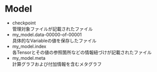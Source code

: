 # Model 
* checkpoint  
管理対象ファイルが記載されたファイル
* my_model.data-00000-of-00001  
具体的なVariableの値を保存したファイル
* my_model.index  
各Tensorとその値の参照箇所などの情報紐づけが記載されたファイル  
* my_model.meta  
計算グラフおよび付加情報を含むメタグラフ  
